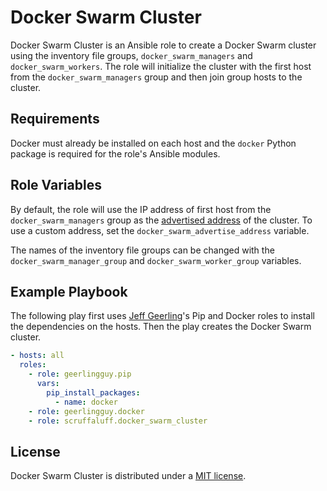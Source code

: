 # Docker Swarm Cluster

Docker Swarm Cluster is an Ansible role to create a Docker Swarm cluster using
the inventory file groups, `docker_swarm_managers` and `docker_swarm_workers`.
The role will initialize the cluster with the first host from the
`docker_swarm_managers` group and then join group hosts to the cluster.

## Requirements

Docker must already be installed on each host and the `docker` Python package is
required for the role's Ansible modules.

## Role Variables

By default, the role will use the IP address of first host from the
`docker_swarm_managers` group as the
[advertised address](https://docs.docker.com/engine/reference/commandline/swarm_init/#--advertise-addr)
of the cluster. To use a custom address, set the
`docker_swarm_advertise_address` variable.

The names of the inventory file groups can be changed with the
`docker_swarm_manager_group` and `docker_swarm_worker_group` variables.

## Example Playbook

The following play first uses [Jeff Geerling](https://github.com/geerlingguy)'s
Pip and Docker roles to install the dependencies on the hosts. Then the play
creates the Docker Swarm cluster.

```yaml
- hosts: all
  roles:
    - role: geerlingguy.pip
      vars:
        pip_install_packages:
          - name: docker
    - role: geerlingguy.docker
    - role: scruffaluff.docker_swarm_cluster
```

## License

Docker Swarm Cluster is distributed under a
[MIT license](https://github.com/wolfgangwazzlestrauss/ansible-role-docker-swarm-cluster/blob/master/LICENSE.md).

